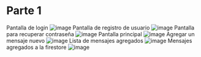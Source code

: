 # Parte 1

Pantalla de login
![image](https://github.com/Clarks1223/MovilesTaller/assets/117754199/9182f791-5fe4-40e2-8111-4573d342671a)
Pantalla de registro de usuario
![image](https://github.com/Clarks1223/MovilesTaller/assets/117754199/8001d133-f90a-4715-825d-1cfeea5f3fc2)
Pantalla para recuperar contraseña
![image](https://github.com/Clarks1223/MovilesTaller/assets/117754199/d3f7fb92-313a-49fd-aa19-fda38bf07dba)
Pantalla principal
![image](https://github.com/Clarks1223/MovilesTaller/assets/117754199/d2be711e-fd56-4de9-b6d3-82119b441740)
Agregar un mensaje nuevo
![image](https://github.com/Clarks1223/MovilesTaller/assets/117754199/8edb7104-011d-4a56-9d8b-08697820d75a)
Lista de mensajes agregados
![image](https://github.com/Clarks1223/MovilesTaller/assets/117754199/ecbba19c-a2fb-4bbd-b990-eec6e453dbca)
Mensajes agregados a la firestore
![image](https://github.com/Clarks1223/MovilesTaller/assets/117754199/2f561e66-359f-4152-8157-07a797ed1bbb)
